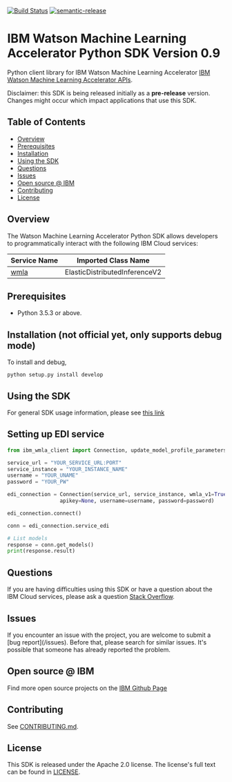 [![Build Status](https://travis.ibm.com/CloudEngineering/python-sdk-template.svg?token=eW5FVD71iyte6tTby8gr&branch=master)](https://travis.ibm.com/CloudEngineering/python-sdk-template)
[![semantic-release](https://img.shields.io/badge/%20%20%F0%9F%93%A6%F0%9F%9A%80-semantic--release-e10079.svg)](https://github.com/semantic-release/semantic-release)

# IBM Watson Machine Learning Accelerator Python SDK Version 0.9 

Python client library for IBM Watson Machine Learning Accelerator [IBM Watson Machine Learning Accelerator APIs](https://www.ibm.com/docs/en/wmla/2.3?topic=reference-deep-learning-rest-api).

Disclaimer: this SDK is being released initially as a **pre-release** version.
Changes might occur which impact applications that use this SDK.

## Table of Contents

<!--
  The TOC below is generated using the `markdown-toc` node package.

      https://github.com/jonschlinkert/markdown-toc

  You should regenerate the TOC after making changes to this file.

      npx markdown-toc -i README.md
  -->

<!-- toc -->

- [Overview](#overview)
- [Prerequisites](#prerequisites)
- [Installation](#installation)
- [Using the SDK](#using-the-sdk)
- [Questions](#questions)
- [Issues](#issues)
- [Open source @ IBM](#open-source--ibm)
- [Contributing](#contributing)
- [License](#license)

<!-- tocstop -->

## Overview

The Watson Machine Learning Accelerator Python SDK allows developers to programmatically interact with the following
IBM Cloud services:

Service Name | Imported Class Name
--- | ---
[wmla](htt) | ElasticDistributedInferenceV2

## Prerequisites

[ibm-cloud-onboarding]: https://cloud.ibm.com/registration

* Python 3.5.3 or above.

## Installation (not official yet, only supports debug mode)

To install and debug,

```
python setup.py install develop
```

## Using the SDK
For general SDK usage information, please see [this link](https://github.com/IBM/ibm-cloud-sdk-common/blob/master/README.md)

## Setting up EDI service
```python
from ibm_wmla_client import Connection, update_model_profile_parameters

service_url = "YOUR_SERVICE_URL:PORT"
service_instance = "YOUR_INSTANCE_NAME"
username = "YOUR_UNAME"
password = "YOUR_PW"

edi_connection = Connection(service_url, service_instance, wmla_v1=True, edi=True,
                 apikey=None, username=username, password=password)

edi_connection.connect()

conn = edi_connection.service_edi

# List models
response = conn.get_models()
print(response.result)

```

## Questions

If you are having difficulties using this SDK or have a question about the IBM Cloud services,
please ask a question
[Stack Overflow](http://stackoverflow.com/questions/ask?tags=ibm-cloud).

## Issues
If you encounter an issue with the project, you are welcome to submit a
[bug report](<github-repo-url>/issues).
Before that, please search for similar issues. It's possible that someone has already reported the problem.

## Open source @ IBM
Find more open source projects on the [IBM Github Page](http://ibm.github.io/)

## Contributing
See [CONTRIBUTING.md](https://github.ibm.com/CloudEngineering/python-sdk-template/blob/master/CONTRIBUTING.md).

## License

This SDK is released under the Apache 2.0 license.
The license's full text can be found in [LICENSE](https://github.ibm.com/CloudEngineering/python-sdk-template/blob/master/LICENSE).
